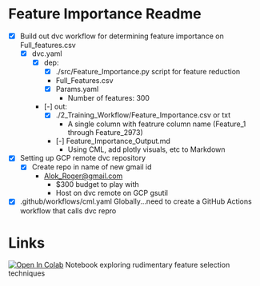 # Feature Importance Readme
- [x] Build out dvc workflow for determining feature importance on Full_features.csv
  - [x] dvc.yaml
    - [x] dep: 
      - [x] ./src/Feature_Importance.py script for feature reduction
      - Full_Features.csv
      - [x] Params.yaml
        - Number of features: 300
    - [-] out:
      - [x] ./2_Training_Workflow/Feature_Importance.csv or txt
        - A single column with featrure column name (Feature_1 through Feature_2973) 
      - [-] Feature_Importance_Output.md
        - Using CML, add plotly visuals, etc to Markdown
- [x] Setting up GCP remote dvc repository
  - [x] Create repo in name of new gmail id
    - Alok_Roger@gmail.com
      - $300 budget to play with
      - Host on dvc remote on GCP gsutil  
- [x] .github/workflows/cml.yaml Globally...need to create a GitHub Actions workflow that calls dvc repro 
# Links 
[![Open In Colab](https://colab.research.google.com/assets/colab-badge.svg)](https://colab.research.google.com/drive/1Zi6cdD2aPM9rf3bcUOPWdnp1GVaCfjsN?usp=sharing) Notebook exploring rudimentary feature selection techniques

